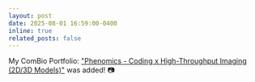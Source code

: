 ```yaml
---
layout: post
date: 2025-08-01 16:59:00-0400
inline: true
related_posts: false
---
```


My ComBio Portfolio: ["Phenomics - Coding x High-Throughput Imaging (2D/3D Models)"](https://kuchikinamthip.github.io/projects/HT_imaging/) was added! 📷
